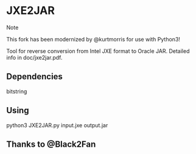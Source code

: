 # JXE2JAR

> [!NOTE]
> This fork has been modernized by @kurtmorris for use with Python3!

Tool for reverse conversion from Intel JXE format to Oracle JAR.
Detailed info in doc/jxe2jar.pdf.

## Dependencies
bitstring

## Using
python3 JXE2JAR.py input.jxe output.jar

## Thanks to @Black2Fan

